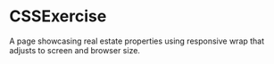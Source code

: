 # CSSExercise
A page showcasing real estate properties using responsive wrap that adjusts to screen and browser size.
